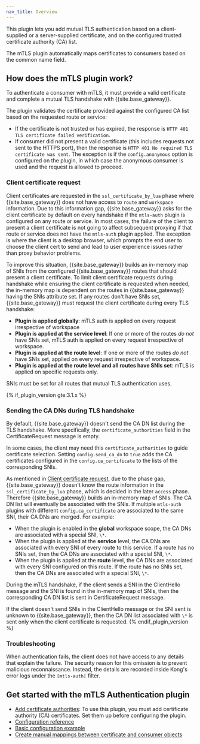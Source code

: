 ```yaml
---
nav_title: Overview
---
```


This plugin lets you add mutual TLS authentication based on a client-supplied or a server-supplied certificate, 
and on the configured trusted certificate authority (CA) list.

The mTLS plugin automatically maps certificates to consumers based on the common name field.

## How does the mTLS plugin work?

To authenticate a consumer with mTLS, it must provide a valid certificate and
complete a mutual TLS handshake with {{site.base_gateway}}.

The plugin validates the certificate provided against the configured CA list based on the
requested route or service:
* If the certificate is not trusted or has expired, the response is
  `HTTP 401 TLS certificate failed verification`.
* If consumer did not present a valid certificate (this includes requests not
  sent to the HTTPS port), then the response is `HTTP 401 No required TLS certificate was sent`.
  The exception is if the `config.anonymous` option is configured on the plugin, in which
  case the anonymous consumer is used and the request is allowed to proceed.

### Client certificate request

Client certificates are requested in the `ssl_certificate_by_lua` phase where {{site.base_gateway}} does not
have access to `route` and `workspace` information. Due to this information gap, {{site.base_gateway}} asks for
the client certificate by default on every handshake if the `mtls-auth` plugin is configured on any route or service.
In most cases, the failure of the client to present a client certificate is not going to affect subsequent
proxying if that route or service does not have the `mtls-auth` plugin applied. The exception is where
the client is a desktop browser, which prompts the end user to choose the client cert to send and
lead to user experience issues rather than proxy behavior problems. 

To improve this situation, {{site.base_gateway}} builds an in-memory map of SNIs from the configured {{site.base_gateway}} routes that should present a client certificate. 
To limit client certificate requests during handshake while ensuring the client
certificate is requested when needed, the in-memory map is dependent on the routes in
{{site.base_gateway}} having the SNIs attribute set.
If any routes don't have SNIs set, {{site.base_gateway}} must request
the client certificate during every TLS handshake:

- **Plugin is applied globally**: mTLS auth is applied on every request irrespective of workspace
- **Plugin is applied at the service level**: If one or more of the routes *do not* have SNIs set, mTLS auth is applied on every request irrespective of workspace. 
- **Plugin is applied at the route level**: If one or more of the routes *do not* have SNIs set, applied on every request irrespective of workspace.
- **Plugin is applied at the route level and all routes have SNIs set**: mTLS is applied on specific requests only.

SNIs must be set for all routes that mutual TLS authentication uses.

{% if_plugin_version gte:3.1.x %}
### Sending the CA DNs during TLS handshake

By default, {{site.base_gateway}} doesn't send the CA DN list during the TLS handshake. 
More specifically, the `certificate_authorities` field in the CertificateRequest message is empty.

In some cases, the client may need this `certificate_authorities` to guide
certificate selection. Setting `config.send_ca_dn` to `true` adds the
CA certificates configured in the `config.ca_certificate` to the lists of
the corresponding SNIs.

As mentioned in [Client certificate request](#client-certificate-request),
due to the phase gap, {{site.base_gateway}} doesn't know the route information in the
`ssl_certificate_by_lua` phase, which is decided in the later `access` phase.
Therefore {{site.base_gateway}} builds an in-memory map of SNIs. 
The CA DN list will eventually be associated with the SNIs. 
If multiple `mtls-auth` plugins with different `config.ca_certificate` are 
associated to the same SNI, their CA DNs are merged. 
For example:

- When the plugin is enabled in the **global** workspace scope, the CA DNs
  are associated with a special SNI, `\*`.
- When the plugin is applied at the **service** level, the CA DNs are
  associated with every SNI of every route to this service. 
  If a route has no SNIs set, then the CA DNs are associated with a special SNI, `\*`.
- When the plugin is applied at the **route** level, the CA DNs are
  associated with every SNI configured on this route. 
  If the route has no SNIs set, then the CA DNs are associated with a special SNI, `\*`.

During the mTLS handshake, if the client sends a SNI in the ClientHello message and
the SNI is found in the in-memory map of SNIs, then the corresponding CA DN list is sent in CertificateRequest message.

If the client doesn't send SNIs in the ClientHello message or the SNI sent is
unknown to {{site.base_gateway}}, then the CA DN list associated with `\*` is sent only when the client certificate is requested.
{% endif_plugin_version %}


### Troubleshooting

When authentication fails, the client does not have access to any details that explain the
failure. The security reason for this omission is to prevent malicious reconnaissance.
Instead, the details are recorded inside Kong's error logs under the `[mtls-auth]`
filter.

## Get started with the mTLS Authentication plugin

* [Add certificate authorities](/hub/kong-inc/mtls-auth/add-cert-authorities/): 
To use this plugin, you must add certificate authority (CA) certificates. 
Set them up before configuring the plugin.
* [Configuration reference](/hub/kong-inc/mtls-auth/configuration/)
* [Basic configuration example](/hub/kong-inc/mtls-auth/how-to/basic-example/)
* [Create manual mappings between certificate and consumer objects](/hub/kong-inc/mtls-auth/manual-mapping-cert-consumers/)
